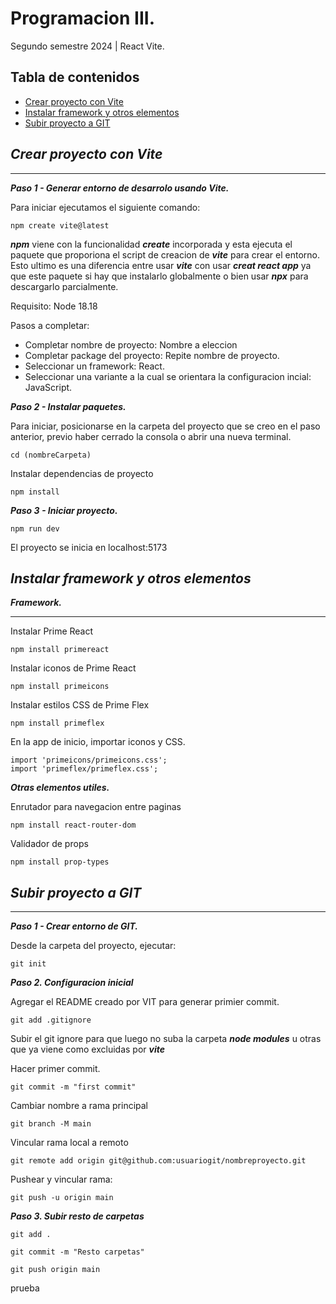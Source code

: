 # Programacion III.

Segundo semestre 2024 | React Vite.

## Tabla de contenidos
- [Crear proyecto con Vite](#crear-proyecto-con-vite)
- [Instalar framework y otros elementos](#instalar-framework-y-otros-elementos)
- [Subir proyecto a GIT](#subir-proyecto-a-git)

## *Crear proyecto con Vite*
***

***Paso 1 - Generar entorno de desarrolo usando Vite.***

Para iniciar ejecutamos el siguiente comando:

```
npm create vite@latest
```
***npm*** viene con la funcionalidad ***create*** incorporada y esta ejecuta el paquete que proporiona el script de creacion de ***vite*** para crear el entorno.
 Esto ultimo es una diferencia entre usar ***vite*** con usar ***creat react app*** ya que este paquete si hay que instalarlo globalmente o bien usar ***npx*** para descargarlo parcialmente.

Requisito: Node 18.18

Pasos a completar:
* Completar nombre de proyecto: Nombre a eleccion
* Completar package del proyecto: Repite nombre de proyecto.
* Seleccionar un framework: React.
* Seleccionar una variante a la cual se orientara la configuracion incial: JavaScript.

***Paso 2 - Instalar paquetes.***

Para iniciar, posicionarse en la carpeta del proyecto que se creo en el paso anterior, previo haber cerrado la consola o abrir una nueva terminal.
```
cd (nombreCarpeta)
```

Instalar dependencias de proyecto

```
npm install
```

***Paso 3 - Iniciar proyecto.***
```
npm run dev
```
El proyecto se inicia en localhost:5173

## *Instalar framework y otros elementos*

***Framework.***

***
Instalar Prime React
```
npm install primereact
```
Instalar iconos de Prime React
```
npm install primeicons     
```
Instalar estilos CSS de Prime Flex
```
npm install primeflex    
```
En la app de inicio, importar iconos y CSS.
```
import 'primeicons/primeicons.css';
import 'primeflex/primeflex.css'; 
```
***Otras elementos utiles.***

Enrutador para navegacion entre paginas
```
npm install react-router-dom
```
Validador de props
```
npm install prop-types
```

## *Subir proyecto a GIT*
***
***Paso 1 - Crear entorno de GIT.***

Desde la carpeta del proyecto, ejecutar:
```
git init
```
***Paso 2. Configuracion inicial***

Agregar el README creado por VIT para generar primier commit.

```
git add .gitignore
```
Subir el git ignore para que luego no suba la carpeta ***node modules*** u otras que ya viene como excluidas por ***vite***

Hacer primer commit.

```
git commit -m "first commit"
```
Cambiar nombre a rama principal
```
git branch -M main
```
Vincular rama local a remoto
```
git remote add origin git@github.com:usuariogit/nombreproyecto.git
```
Pushear y vincular rama:
```
git push -u origin main
```

***Paso 3. Subir resto de carpetas***

```
git add .
```

```
git commit -m "Resto carpetas"
```
```
git push origin main
```
prueba